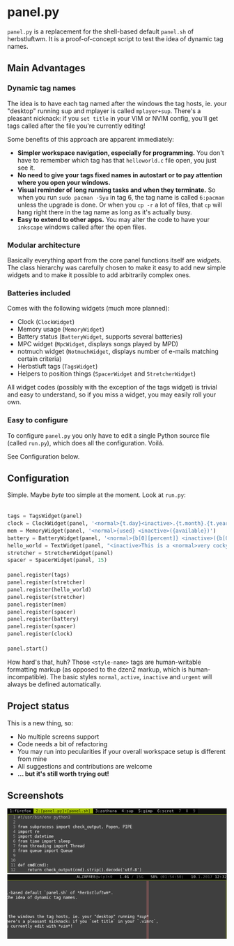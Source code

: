 # panel.py

`panel.py` is a replacement for the shell-based default `panel.sh` of herbstluftwm.
It is a proof-of-concept script to test the idea of dynamic tag names.

## Main Advantages

### Dynamic tag names

The idea is to have each tag named after the windows the tag hosts, ie. your "desktop" running sup
and mplayer is called `mplayer+sup`. There's a pleasant nicknack: if you `set title` in your VIM
or NVIM config, you'll get tags called after the file you're currently editing!

Some benefits of this approach are apparent immediately:

  * **Simpler workspace navigation, especially for programming.** You don't have to remember which tag
    has that `helloworld.c` file open, you just see it.
  * **No need to give your tags fixed names in autostart or to pay attention where you open your windows.**
  * **Visual reminder of long running tasks and when they terminate.** So when you run `sudo pacman -Syu` in
    tag 6, the tag name is called `6:pacman` unless the upgrade is done. Or when you `cp -r` a lot of files,
    that `cp` will hang right there in the tag name as long as it's actually busy.
  * **Easy to extend to other apps.** You may alter the code to have your `inkscape` windows called after
    the open files.
    
### Modular architecture

Basically everything apart from the core panel functions itself are *widgets*. The class hierarchy was
carefully chosen to make it easy to add new simple widgets and to make it possible to add arbitrarily
complex ones.

### Batteries included

Comes with the following widgets (much more planned):

  * Clock (`ClockWidget`)
  * Memory usage (`MemoryWidget`)
  * Battery status (`BatteryWidget`, supports several batteries)
  * MPC widget (`MpcWidget`, displays songs played by MPD)
  * notmuch widget (`NotmuchWidget`, displays number of e-mails matching certain criteria)
  * Herbstluft tags (`TagsWidget`)
  * Helpers to position things (`SpacerWidget` and `StretcherWidget`)

All widget codes (possibly with the exception of the tags widget) is trivial and easy to understand,
so if you miss a widget, you may easily roll your own.

### Easy to configure

To configure `panel.py` you only have to edit a single Python source file (called `run.py`), which does
all the configuration. Voilá.

See Configuration below.


## Configuration

Simple. Maybe *byte* too simple at the moment. Look at `run.py`:

```python

tags = TagsWidget(panel)
clock = ClockWidget(panel, '<normal>{t.day}<inactive>.{t.month}.{t.year} <normal>{t.hour:02d}:{t.minute:02d}')
mem = MemoryWidget(panel, '<normal>{used} <inactive>({available})')
battery = BatteryWidget(panel, '<normal>{b[0][percent]} <inactive>({b[0][time]})')
hello_world = TextWidget(panel, "<inactive>This is a <normal>very cocky<inactive> panel.py")
stretcher = StretcherWidget(panel)
spacer = SpacerWidget(panel, 15)

panel.register(tags)
panel.register(stretcher)
panel.register(hello_world)
panel.register(stretcher)
panel.register(mem)
panel.register(spacer)
panel.register(battery)
panel.register(spacer)
panel.register(clock)

panel.start()
```

How hard's that, huh? Those `<style-name>` tags are human-writable formatting markup (as opposed to the
dzen2 markup, which is human-incompatible). The basic styles `normal`, `active`, `inactive` and `urgent`
will always be defined automatically.

## Project status

This is a new thing, so:

  * No multiple screens support
  * Code needs a bit of refactoring
  * You may run into pecularities if your overall workspace setup is different from mine
  * All suggestions and contributions are welcome
  * **... but it's still worth trying out!**
  
## Screenshots

<p align="center">
	<img alt="panel.py's tags" src="tags.png" />
	<img alt="panel.py's status text (customizable in code)" src="status.png" />
</p>
